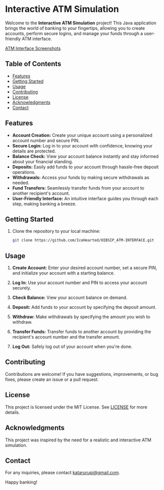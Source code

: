 
# Interactive ATM Simulation

Welcome to the **Interactive ATM Simulation** project! This Java application brings the world of banking to your fingertips, allowing you to create accounts, perform secure logins, and manage your funds through a user-friendly ATM interface.

[ATM Interface Screenshots](https://t.ly/anB3S)

## Table of Contents

- [Features](#features)
- [Getting Started](#getting-started)
- [Usage](#usage)
- [Contributing](#contributing)
- [License](#license)
- [Acknowledgments](#acknowledgments)
- [Contact](#contact)

## Features

- **Account Creation:** Create your unique account using a personalized account number and secure PIN.
- **Secure Login:** Log in to your account with confidence, knowing your details are protected.
- **Balance Check:** View your account balance instantly and stay informed about your financial standing.
- **Deposits:** Easily add funds to your account through hassle-free deposit operations.
- **Withdrawals:** Access your funds by making secure withdrawals as needed.
- **Fund Transfers:** Seamlessly transfer funds from your account to another recipient's account.
- **User-Friendly Interface:** An intuitive interface guides you through each step, making banking a breeze.

## Getting Started

1. Clone the repository to your local machine:
   ```bash
   git clone https://github.com/IceHearted/OIBSIP_ATM-INTERFACE.git
   ```


## Usage

1. **Create Account:** Enter your desired account number, set a secure PIN, and initialize your account with a starting balance.

2. **Log In:** Use your account number and PIN to access your account securely.

3. **Check Balance:** View your account balance on demand.

4. **Deposit:** Add funds to your account by specifying the deposit amount.

5. **Withdraw:** Make withdrawals by specifying the amount you wish to withdraw.

6. **Transfer Funds:** Transfer funds to another account by providing the recipient's account number and the transfer amount.

7. **Log Out:** Safely log out of your account when you're done.

## Contributing

Contributions are welcome! If you have suggestions, improvements, or bug fixes, please create an issue or a pull request.

## License

This project is licensed under the MIT License. See [LICENSE](LICENSE) for more details.

## Acknowledgments

This project was inspired by the need for a realistic and interactive ATM simulation.

## Contact

For any inquiries, please contact [katarurupi@gmail.com](mailto:katarurupi@gmail.com.com).

Happy banking!
